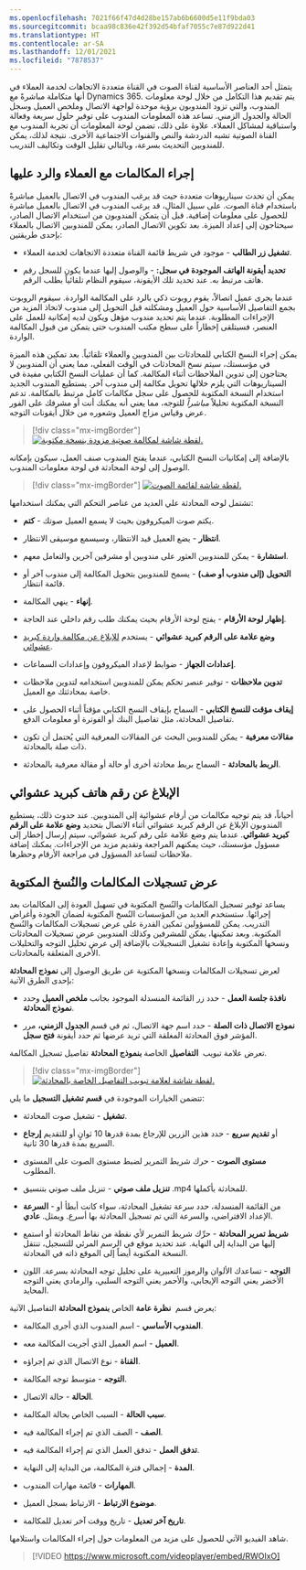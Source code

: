 ```yaml
---
ms.openlocfilehash: 7021f66f47d4d28be157ab6b6600d5e11f9bda03
ms.sourcegitcommit: bcaa98c836e42f392d54bfaf7055c7e87d922d41
ms.translationtype: HT
ms.contentlocale: ar-SA
ms.lasthandoff: 12/01/2021
ms.locfileid: "7878537"
---
```

يتمثل أحد العناصر الأساسية لقناة الصوت في القناة متعددة الاتجاهات لخدمة العملاء في أنها متكاملة مباشرةً مع Dynamics 365.
يتم تقديم هذا التكامل من خلال لوحة معلومات المندوب، والتي تزود المندوبون برؤية موحدة لواجهة الاتصال وملخص العميل وسجل الحالة والجدول الزمني. تساعد هذه المعلومات المندوب على توفير حلول سريعة وفعالة واستباقية لمشاكل العملاء. علاوة على ذلك، تضمن لوحة المعلومات أن تجربة المندوب مع القناة الصوتية تشبه الدردشة والنص والقنوات الاجتماعية الأخرى.
نتيجة لذلك، يمكن للمندوبين التحديث بسرعة، وبالتالي تقليل الوقت وتكاليف التدريب.

## <a name="make-and-receive-customer-calls"></a>إجراء المكالمات مع العملاء والرد عليها

يمكن أن تحدث سيناريوهات متعددة حيث قد يرغب المندوب في الاتصال بالعميل مباشرةً باستخدام قناة الصوت. على سبيل المثال، قد يرغب المندوب في الاتصال بالعميل مباشرة للحصول على معلومات إضافية. قبل أن يتمكن المندوبون من استخدام الاتصال الصادر، سيحتاجون إلى إعداد الميزة. بعد تكوين الاتصال الصادر، يمكن للمندوبين الاتصال بالعملاء بإحدى طريقتين:

-   **تشغيل زر الطالب** - موجود في شريط قائمة القناة متعددة الاتجاهات لخدمة العملاء.

-   **تحديد أيقونة الهاتف الموجودة في سجل:** - والوصول إليها عندما يكون للسجل رقم هاتف مرتبط به. عند تحديد تلك الأيقونة، سيقوم النظام تلقائياً بطلب الرقم.

عندما يجرى عميل اتصالاً، يقوم روبوت ذكي بالرد على المكالمة الواردة. سيقوم الروبوت بجمع التفاصيل الأساسية حول العميل ومشكلته قبل التحويل إلى مندوب لاتخاذ المزيد من الإجراءات المطلوبة. عندما يتم تحديد مندوب مؤهل ويكون لديه إمكانية للعمل على العنصر، فسيتلقى إخطاراً على سطح مكتب المندوب حتى يتمكن من قبول المكالمة الواردة.

يمكن إجراء النسخ الكتابي للمحادثات بين المندوبين والعملاء تلقائياً. بعد تمكين هذه الميزة في مؤسستك، سيتم نسخ المحادثات في الوقت الفعلي، مما يعني أن المندوبين لا يحتاجون إلى تدوين الملاحظات أثناء المكالمة. كما أن عمليات النسخ الكتابي مفيدة في السيناريوهات التي يلزم خلالها تحويل مكالمة إلى مندوب آخر. يستطيع المندوب الجديد استخدام النسخة المكتوبة للحصول على سجل مكالمات كامل مرتبط بالمكالمة. تدعم النسخة المكتوبة تحليلاً *مباشراً* للتوجه، مما يعني أنه يمكنك أنت أو مشرفك على الفور عرض وقياس مزاج العميل وشعوره من خلال أيقونات التوجه.

> [!div class="mx-imgBorder"]
> [![لقطة شاشة لمكالمة صوتية مزودة بنسخة مكتوبة.](../media/voice-transcript.png)](../media/voice-transcript.png#lightbox)

بالإضافة إلى إمكانيات النسخ الكتابي، عندما يفتح المندوب صنف العمل، سيكون بإمكانه الوصول إلى لوحة المحادثة في لوحة معلومات المندوب.

> [!div class="mx-imgBorder"]
> [![لقطة شاشة لقائمة الصوت.](../media/menu.png)](../media/menu.png#lightbox)

 تشتمل لوحه المحادثة علي العديد من عناصر التحكم التي يمكنك استخدامها:

-   **كتم‏‎** - يكتم صوت الميكروفون بحيث لا يسمع العميل صوتك.

-   **انتظار** - يضع العميل قيد الانتظار، وسيسمع موسيقى الانتظار.

-   **استشارة** - يمكن للمندوبين العثور على مندوبين أو مشرفين آخرين والتعامل معهم.

-   **التحويل (إلى مندوب أو صف)** - يسمح للمندوبين بتحويل المكالمة إلى مندوب آخر أو قائمة انتظار.

-   **إنهاء** - ينهي المكالمة.

-   **إظهار لوحة الأرقام** - يفتح لوحة الأرقام بحيث يمكنك طلب رقم داخلي عند الحاجة.

-   **وضع علامة على الرقم كبريد عشوائي** - يستخدم [للإبلاغ عن مكالمة واردة كبريد عشوائي](/dynamics365/customer-service/voice-channel-agent-experience?azure-portal=true#report-a-phone-number-as-spam).

-   **إعدادات الجهاز** - ضوابط لإعداد الميكروفون وإعدادات السماعات.

-   **تدوين ملاحظات** - توفير عنصر تحكم يمكن للمندوبين استخدامه لتدوين ملاحظات خاصة بمحادثتك مع العميل.

-   **إيقاف مؤقت للنسخ الكتابي** - السماح بإيقاف النسخ الكتابي مؤقتاً أثناء الحصول على تفاصيل المحادثة، مثل تفاصيل البنك أو الفوترة أو معلومات الدفع.

-   **مقالات معرفية** - يمكن للمندوبين البحث عن المقالات المعرفية التي يُحتمل أن تكون ذات صلة بالمحادثة.

-   **الربط بالمحادثة** - السماح بربط محادثة أخرى أو حالة أو مقالة معرفية بالمحادثة.

## <a name="report-a-phone-number-as-spam"></a>الإبلاغ عن رقم هاتف كبريد عشوائي

أحياناً، قد يتم توجيه مكالمات من أرقام عشوائية إلى المندوبين. عند حدوث ذلك، يستطيع المندوبون الإبلاغ عن الرقم كبريد عشوائي أثناء الاتصال بتحديد **‏‫وضع علامة على الرقم كبريد عشوائي‬**. عندما يتم وضع علامة على رقم كبريد عشوائي، سيتم إرسال إخطار إلى مسؤول مؤسستك، حيث يمكنهم المراجعة وتقديم مزيد من الإجراءات. يمكنك إضافة ملاحظات لتساعد المسؤول في مراجعة الأرقام وحظرها.

## <a name="view-call-recordings-and-transcripts"></a>عرض تسجيلات المكالمات والنُسخ المكتوبة

يساعد توفير تسجيل المكالمات والنُسخ المكتوبة في تسهيل العودة إلى المكالمات بعد إجرائها. ستستخدم العديد من المؤسسات النُسخ المكتوبة لضمان الجودة وأغراض التدريب.
يمكن للمسؤولين تمكين القدرة على عرض تسجيلات المكالمات والنُسخ المكتوبة. وبعد تمكينها، يمكن للمشرفين وكذلك المندوبين عرض تسجيلات المحادثات ونسخها المكتوبة وإعادة تشغيل التسجيلات بالإضافة إلى عرض تحليل التوجه والتحليلات الأخرى المتعلقة بالمحادثات.

لعرض تسجيلات المكالمات ونسخها المكتوبة عن طريق الوصول إلى **نموذج المحادثة** بإحدى الطرق الآتية:

-   **نافذة جلسة العمل** - حدد زر القائمة المنسدلة الموجود بجانب **ملخص العميل** وحدد **نموذج المحادثة**.

-   **نموذج الاتصال ذات الصلة** - حدد اسم جهة الاتصال، ثم في قسم **الجدول الزمني،** مرر المؤشر فوق المحادثة المغلقة التي تريد عرضها ثم حدد أيقونة **فتح سجل**.

تعرض علامة تبويب  **التفاصيل** الخاصة **بنموذج المحادثة** تفاصيل تسجيل المكالمة.

> [!div class="mx-imgBorder"]
> [![لقطة شاشة لعلامة تبويب التفاصيل الخاصة بالمحادثة.](../media/conversation-details.png)](../media/conversation-details.png#lightbox)

تتضمن الخيارات الموجودة في **قسم تشغيل التسجيل** ما يلي:

-   **تشغيل** - تشغيل صوت المحادثة.

-   **إرجاع‏‎** أو **تقديم سريع** - حدد هذين الزرين للإرجاع بمدة قدرها 10 ثوانٍ أو للتقديم السريع بمدة قدرها 30 ثانية.

-   **مستوى الصوت** - حرك شريط التمرير لضبط مستوى الصوت على المستوى المطلوب.

-   **تنزيل ملف صوتي** - تنزيل ملف صوتي بتنسيق .mp4 للمحادثة بأكملها.

-   **السرعة‏‎** - من القائمة المنسدلة، حدد سرعة تشغيل المحادثة، سواء كانت أبطأ أو أسرع. ويمثل. **عادي‏‎** الإعداد الافتراضي، والسرعة التي تم تسجيل المحادثة بها.

-   **شريط تمرير المحادثة** - حرِّك شريط التمرير لأي نقطة من نقاط المحادثة أو استمع إليها من البداية إلى النهاية. عند تحديد موقع في الرسم المرئي للتسجيل، تنتقل النسخة المكتوبة أيضاً إلى الموقع ذاته في المحادثة.

-   **التوجه** - تساعدك الألوان والرموز التعبيرية على تحليل توجه المحادثة بسرعة. اللون الأخضر يعني التوجه الإيجابي، والأحمر يعني التوجه السلبي، والرمادي يعني التوجه المحايد.

يعرض قسم  **نظرة عامة** الخاص **بنموذج المحادثة** التفاصيل الآتية:

-   **المندوب الأساسي** - اسم المندوب الذي أجرى المكالمة.

-   **العميل** - اسم العميل الذي أجريت المكالمة معه.

-   **القناة** - نوع الاتصال الذي تم إجراؤه.

-   **التوجه** - متوسط توجه المكالمة.

-   **الحالة** - حالة الاتصال.

-   **سبب الحالة** - السبب الخاص بحالة المكالمة.

-   **الصف** - الصف الذي تم إجراء المكالمة فيه.

-   **تدفق العمل** - تدفق العمل الذي تم إجراء المكالمة فيه.

-   **المدة** - إجمالي فترة المكالمة، من البداية إلى النهاية.

-   **المهارات** - قائمة مهارات المندوب.

-   **موضوع الارتباط** - الارتباط بسجل العميل.

-   **تاريخ آخر تعديل** - تاريخ ووقت آخر تعديل للمكالمة.

شاهد الفيديو الآتي للحصول على مزيد من المعلومات حول إجراء المكالمات واستلامها.

> [!VIDEO https://www.microsoft.com/videoplayer/embed/RWOIxO]
